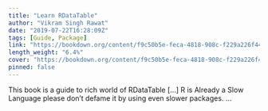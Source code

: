 ```yaml
---
title: "Learn RDataTable"
author: "Vikram Singh Rawat"
date: "2019-07-22T16:28:09Z"
tags: [Guide, Package]
link: "https://bookdown.org/content/f9c50b5e-feca-4818-908c-f229a226f44d/"
length_weight: "6.4%"
cover: "https://bookdown.org/content/f9c50b5e-feca-4818-908c-f229a226f44d/figures/cover.png"
pinned: false
---
```


This book is a guide to rich world of RDataTable [...] R is Already a Slow Language please don’t defame it by using even slower packages.  ...

